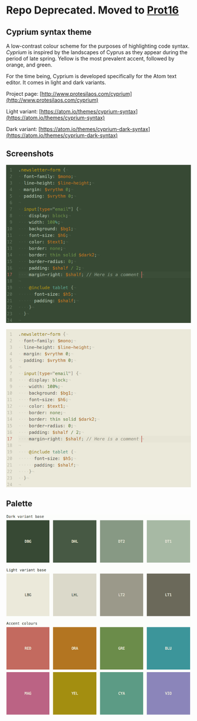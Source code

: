 # Repo Deprecated. Moved to [Prot16](https://github.com/protesilaos/prot16)

## Cyprium syntax theme

A low-contrast colour scheme for the purposes of highlighting code syntax. *Cyprium* is inspired by the landscapes of Cyprus as they appear during the period of late spring. Yellow is the most prevalent accent, followed by orange, and green.

For the time being, Cyprium is developed specifically for the Atom text editor. It comes in light and dark variants.

Project page: [http://www.protesilaos.com/cyprium](http://www.protesilaos.com/cyprium)

Light variant: [https://atom.io/themes/cyprium-syntax](https://atom.io/themes/cyprium-syntax)

Dark variant: [https://atom.io/themes/cyprium-dark-syntax](https://atom.io/themes/cyprium-dark-syntax)

## Screenshots

![cyprium dark screenshot](https://raw.githubusercontent.com/protesilaos/cyprium/master/img/cyprium_dark_sample.png)

![cyprium light screenshot](https://raw.githubusercontent.com/protesilaos/cyprium/master/img/cyprium_light_sample.png)

## Palette

![cyprium colour scheme](https://raw.githubusercontent.com/protesilaos/cyprium/master/img/cyprium_colours.png)

